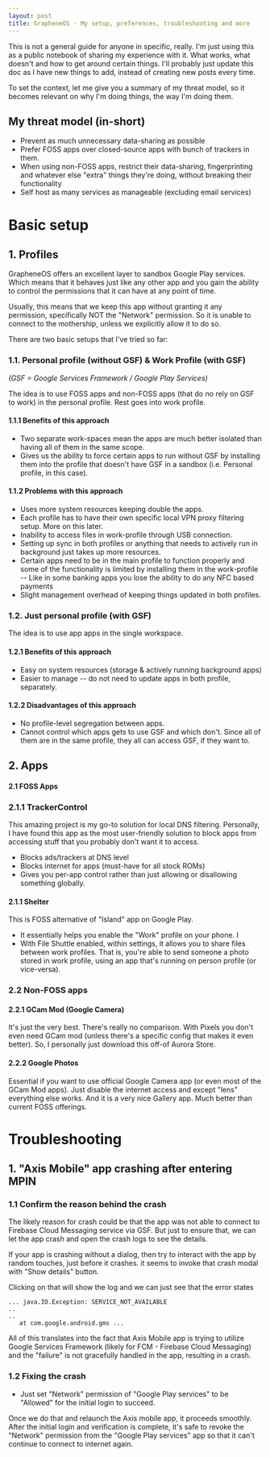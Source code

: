 ```yaml
---
layout: post
title: GrapheneOS - My setup, preferences, troubleshooting and more
---
```


This is not a general guide for anyone in specific, really. I'm just using this as a public notebook of sharing my experience with it. What works, what doesn't and how to get around certain things. I'll probably just update this doc as I have new things to add, instead of creating new posts every time.

To set the context, let me give you a summary of my threat model, so it becomes relevant on why I'm doing things, the way I'm doing them.

## My threat model (in-short)

- Prevent as much unnecessary data-sharing as possible
- Prefer FOSS apps over closed-source apps with bunch of trackers in them.
- When using non-FOSS apps, restrict their data-sharing, fingerprinting and whatever else "extra" things they're doing, without breaking their functionality
- Self host as many services as manageable (excluding email services)

# Basic setup

## 1. Profiles

GrapheneOS offers an excellent layer to sandbox Google Play services. Which means that it behaves just like any other app and you gain the ability to control the permissions that it can have at any point of time.

Usually, this means that we keep this app without granting it any permission, specifically NOT the "Network" permission. So it is unable to connect to the mothership, unless we explicitly allow it to do so.

There are two basic setups that I've tried so far:

### 1.1. Personal profile (without GSF) & Work Profile (with GSF)

_(GSF = Google Services Framework / Google Play Services)_

The idea is to use FOSS apps and non-FOSS apps (that do no rely on GSF to work) in the personal profile. Rest goes into work profile.

#### 1.1.1 Benefits of this approach

- Two separate work-spaces mean the apps are much better isolated than having all of them in the same scope.
- Gives us the ability to force certain apps to run without GSF by installing them into the profile that doesn't have GSF in a sandbox (i.e. Personal profile, in this case).

#### 1.1.2 Problems with this approach

- Uses more system resources keeping double the apps.
- Each profile has to have their own specific local VPN proxy filtering setup. More on this later.
- Inability to access files in work-profile through USB connection.
- Setting up sync in both profiles or anything that needs to actively run in background just takes up more resources.
- Certain apps need to be in the main profile to function properly and some of the functionality is limited by installing them in the work-profile -- Like in some banking apps you lose the ability to do any NFC based payments
- Slight management overhead of keeping things updated in both profiles.

### 1.2. Just personal profile (with GSF)

The idea is to use app apps in the single workspace.

#### 1.2.1 Benefits of this approach

- Easy on system resources (storage & actively running background apps)
- Easier to manage -- do not need to update apps in both profile, separately.

#### 1.2.2 Disadvantages of this approach

- No profile-level segregation between apps.
- Cannot control which apps gets to use GSF and which don't. Since all of them are in the same profile, they all can access GSF, if they want to.

## 2. Apps

#### 2.1 FOSS Apps

### 2.1.1 TrackerControl

This amazing project is my go-to solution for local DNS filtering. Personally, I have found this app as the most user-friendly solution to block apps from accessing stuff that you probably don't want it to access.

- Blocks ads/trackers at DNS level
- Blocks internet for apps (must-have for all stock ROMs)
- Gives you per-app control rather than just allowing or disallowing something globally.

#### 2.1.1 Shelter

This is FOSS alternative of "Island" app on Google Play.

- It essentially helps you enable the "Work" profile on your phone. I
- With File Shuttle enabled, within settings, it allows you to share files between work profiles. That is, you're able to send someone a photo stored in work profile, using an app that's running on person profile (or vice-versa).

### 2.2 Non-FOSS apps

#### 2.2.1 GCam Mod (Google Camera)

It's just the very best. There's really no comparison. With Pixels you don't even need GCam mod (unless there's a specific config that makes it even better). So, I personally just download this off-of Aurora Store.

#### 2.2.2 Google Photos

Essential if you want to use official Google Camera app (or even most of the GCam Mod apps). Just disable the internet access and except "lens" everything else works. And it is a very nice Gallery app. Much better than current FOSS offerings.

# Troubleshooting

## 1. "Axis Mobile" app crashing after entering MPIN

### 1.1 Confirm the reason behind the crash

The likely reason for crash could be that the app was not able to connect to Firebase Cloud Messaging service via GSF. But just to ensure that, we can let the app crash and open the crash logs to see the details.

If your app is crashing without a dialog, then try to interact with the app by random touches, just before it crashes. it seems to invoke that crash modal with "Show details" button.

Clicking on that will show the log and we can just see that the error states

```
... java.IO.Exception: SERVICE_NOT_AVAILABLE
..
..
   at com.google.android.gms ...
```

All of this translates into the fact that Axis Mobile app is trying to utilize Google Services Framework (likely for FCM - Firebase Cloud Messaging) and the "failure" is not gracefully handled in the app, resulting in a crash.

### 1.2 Fixing the crash

- Just set "Network" permission of "Google Play services" to be "Allowed" for the initial login to succeed.

Once we do that and relaunch the Axis mobile app, it proceeds smoothly. After the initial login and verification is complete, it's safe to revoke the "Network" permission from the "Google Play services" app so that it can't continue to connect to internet again.
